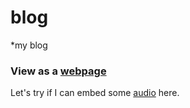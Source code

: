 # blog
*my blog

### View as a [webpage](https://github.com/malawey/blog/blob/main/home.md)

Let's try if I can embed some [audio](audio/01_best_friend_kids.ogg) here.
